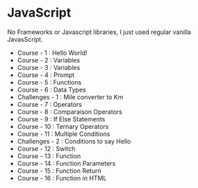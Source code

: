 # JavaScript

No Frameworks or Javascript libraries, I just used regular vanilla JavasScript.

- Course - 1 : Hello World!
- Course - 2 : Variables
- Course - 3 : Variables
- Course - 4 : Prompt
- Course - 5 : Functions
- Course - 6 : Data Types
- Challenges - 1 : Mile converter to Km
- Course - 7 : Operators
- Course - 8 : Comparaison Operators
- Course - 9 : If Else Statements
- Course - 10 : Ternary Operators
- Course - 11 : Multiple Conditions
- Challenges - 2 : Conditions to say Hello
- Course - 12 : Switch
- Course - 13 : Function
- Course - 14 : Function Parameters
- Course - 15 : Function Return
- Course - 16 : Function in HTML

